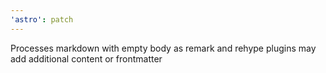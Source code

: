```yaml
---
'astro': patch
---
```


Processes markdown with empty body as remark and rehype plugins may add additional content or frontmatter
